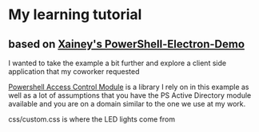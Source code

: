 # My learning tutorial
## based on [Xainey's PowerShell-Electron-Demo](https://github.com/Xainey/powershell-electron-demo)

I wanted to take the example a bit further and explore a client side application that my coworker requested

[Powershell Access Control Module](https://gallery.technet.microsoft.com/scriptcenter/PowerShellAccessControl-d3be7b83) is a library I rely on in this example as well as a lot of assumptions that you have the PS Active Directory module available and you are on a domain similar to the one we use at my work.

css/custom.css is where the LED lights come from
